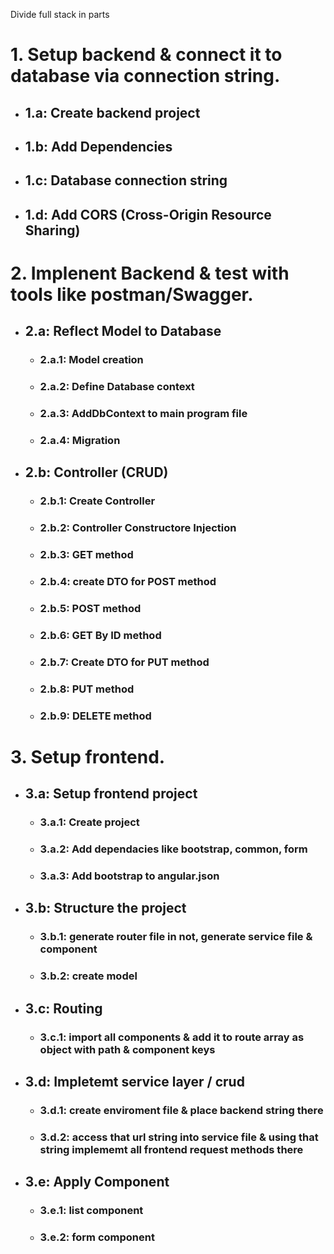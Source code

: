 Divide full stack in parts  
# 1. Setup backend & connect it to database via connection string.  
- ## 1.a: Create backend project  
- ## 1.b: Add Dependencies   
- ## 1.c: Database connection string   
- ## 1.d: Add CORS (Cross-Origin Resource Sharing)     

# 2. Implenent Backend & test with tools like postman/Swagger.  
- ## 2.a: Reflect Model to Database  
    - ### 2.a.1: Model creation  
    - ### 2.a.2: Define Database context  
    - ### 2.a.3: AddDbContext to main program file  
    - ### 2.a.4: Migration  
    
- ## 2.b: Controller (CRUD)
    - ### 2.b.1: Create Controller  
    - ### 2.b.2: Controller Constructore Injection  
    - ### 2.b.3: GET method  
    - ### 2.b.4: create DTO for POST method  
    - ### 2.b.5: POST method  
    - ### 2.b.6: GET By ID method  
    - ### 2.b.7: Create DTO for PUT method  
    - ### 2.b.8: PUT method  
    - ### 2.b.9: DELETE method  

# 3. Setup frontend.  
- ## 3.a: Setup frontend project    
    - ### 3.a.1: Create project
    - ### 3.a.2: Add dependacies like bootstrap, common, form
    - ### 3.a.3: Add bootstrap to angular.json

 - ## 3.b: Structure the project  
    - ### 3.b.1: generate router file in not, generate service file & component  
    - ### 3.b.2: create model    

- ## 3.c: Routing  
    - ### 3.c.1: import all components & add it to route array as object with path & component keys 

- ## 3.d: Impletemt service layer / crud  
    - ### 3.d.1: create enviroment file & place backend string there  
    - ### 3.d.2: access that url string into service file & using that string implememt all frontend request methods there   


- ## 3.e: Apply Component  
    - ### 3.e.1: list component
    - ### 3.e.2: form component